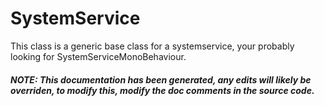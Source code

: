 # SystemService
This class is a generic base class for a systemservice, your probably looking for SystemServiceMonoBehaviour.

##### NOTE: This documentation has been generated, any edits will likely be overriden, to modify this, modify the doc comments in the source code.
